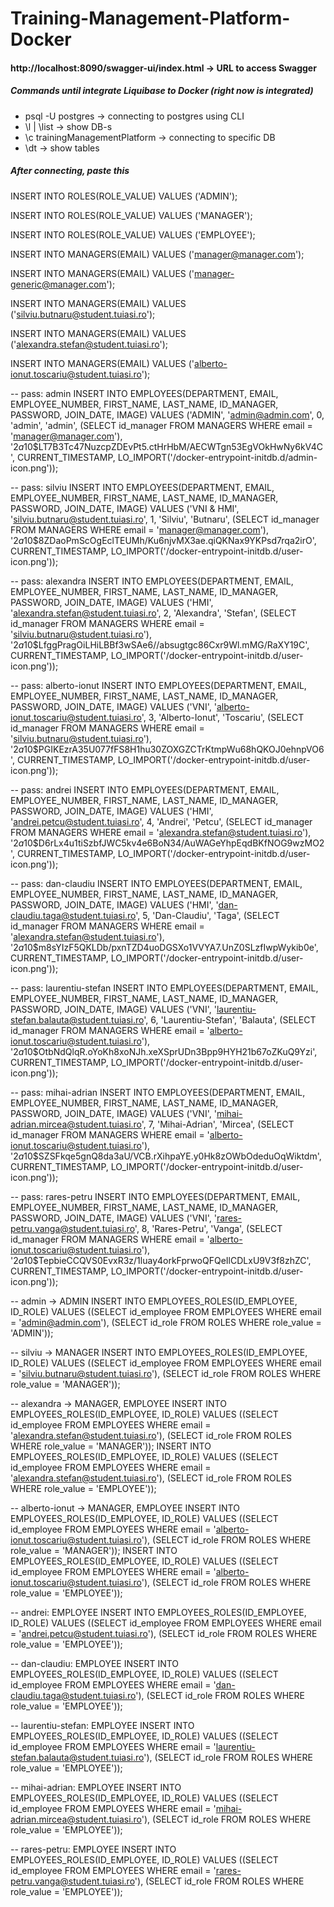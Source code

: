 # Training-Management-Platform-Docker

#### http://localhost:8090/swagger-ui/index.html -> URL to access Swagger

##### Commands until integrate Liquibase to Docker (right now is integrated)

<ul>
	<li>psql -U postgres -> connecting to postgres using CLI</li>
	<li>\l | \list -> show DB-s</li>
	<li>\c trainingManagementPlatform -> connecting to specific DB</li>
	<li>\dt -> show tables</li>
</ul>

##### After connecting, paste this
<p>
INSERT INTO ROLES(ROLE_VALUE)
VALUES ('ADMIN');

INSERT INTO ROLES(ROLE_VALUE)
VALUES ('MANAGER');

INSERT INTO ROLES(ROLE_VALUE)
VALUES ('EMPLOYEE');

INSERT INTO MANAGERS(EMAIL)
VALUES ('manager@manager.com');

INSERT INTO MANAGERS(EMAIL)
VALUES ('manager-generic@manager.com');

INSERT INTO MANAGERS(EMAIL)
VALUES ('silviu.butnaru@student.tuiasi.ro');

INSERT INTO MANAGERS(EMAIL)
VALUES ('alexandra.stefan@student.tuiasi.ro');

INSERT INTO MANAGERS(EMAIL)
VALUES ('alberto-ionut.toscariu@student.tuiasi.ro');

-- pass: admin
INSERT INTO EMPLOYEES(DEPARTMENT, EMAIL, EMPLOYEE_NUMBER, FIRST_NAME, LAST_NAME, ID_MANAGER, PASSWORD, JOIN_DATE, IMAGE)
VALUES ('ADMIN', 'admin@admin.com', 0, 'admin', 'admin',
        (SELECT id_manager FROM MANAGERS WHERE email = 'manager@manager.com'),
        '$2a$10$LT7B3Tc47NuzcpZDEvPt5.ctHrHbM/AECWTgn53EgVOkHwNy6kV4C', CURRENT_TIMESTAMP,
        LO_IMPORT('/docker-entrypoint-initdb.d/admin-icon.png'));

-- pass: silviu
INSERT INTO EMPLOYEES(DEPARTMENT, EMAIL, EMPLOYEE_NUMBER, FIRST_NAME, LAST_NAME, ID_MANAGER, PASSWORD, JOIN_DATE, IMAGE)
VALUES ('VNI & HMI', 'silviu.butnaru@student.tuiasi.ro', 1, 'Silviu', 'Butnaru',
        (SELECT id_manager FROM MANAGERS WHERE email = 'manager@manager.com'),
        '$2a$10$8ZDaoPmScOgEclTEUMh/Ku6njvMX3ae.qiQKNax9YKPsd7rqa2irO', CURRENT_TIMESTAMP,
        LO_IMPORT('/docker-entrypoint-initdb.d/user-icon.png'));

-- pass: alexandra
INSERT INTO EMPLOYEES(DEPARTMENT, EMAIL, EMPLOYEE_NUMBER, FIRST_NAME, LAST_NAME, ID_MANAGER, PASSWORD, JOIN_DATE, IMAGE)
VALUES ('HMI', 'alexandra.stefan@student.tuiasi.ro', 2, 'Alexandra', 'Stefan',
        (SELECT id_manager FROM MANAGERS WHERE email = 'silviu.butnaru@student.tuiasi.ro'),
        '$2a$10$LfggPragOiLHiLBBf3wSAe6//absugtgc86Cxr9Wl.mMG/RaXY19C', CURRENT_TIMESTAMP,
        LO_IMPORT('/docker-entrypoint-initdb.d/user-icon.png'));

-- pass: alberto-ionut
INSERT INTO EMPLOYEES(DEPARTMENT, EMAIL, EMPLOYEE_NUMBER, FIRST_NAME, LAST_NAME, ID_MANAGER, PASSWORD, JOIN_DATE, IMAGE)
VALUES ('VNI', 'alberto-ionut.toscariu@student.tuiasi.ro', 3, 'Alberto-Ionut', 'Toscariu',
        (SELECT id_manager FROM MANAGERS WHERE email = 'silviu.butnaru@student.tuiasi.ro'),
        '$2a$10$PGIKEzrA35U077fFS8H1hu30ZOXGZCTrKtmpWu68hQKOJ0ehnpVO6', CURRENT_TIMESTAMP,
        LO_IMPORT('/docker-entrypoint-initdb.d/user-icon.png'));

-- pass: andrei
INSERT INTO EMPLOYEES(DEPARTMENT, EMAIL, EMPLOYEE_NUMBER, FIRST_NAME, LAST_NAME, ID_MANAGER, PASSWORD, JOIN_DATE, IMAGE)
VALUES ('HMI', 'andrei.petcu@student.tuiasi.ro', 4, 'Andrei', 'Petcu',
        (SELECT id_manager FROM MANAGERS WHERE email = 'alexandra.stefan@student.tuiasi.ro'),
        '$2a$10$D6rLx4u1tiSzbfJWC5kv4e6BoN34/AuWAGeYhpEqdBKfNOG9wzMO2', CURRENT_TIMESTAMP,
        LO_IMPORT('/docker-entrypoint-initdb.d/user-icon.png'));

-- pass: dan-claudiu
INSERT INTO EMPLOYEES(DEPARTMENT, EMAIL, EMPLOYEE_NUMBER, FIRST_NAME, LAST_NAME, ID_MANAGER, PASSWORD, JOIN_DATE, IMAGE)
VALUES ('HMI', 'dan-claudiu.taga@student.tuiasi.ro', 5, 'Dan-Claudiu', 'Taga',
        (SELECT id_manager FROM MANAGERS WHERE email = 'alexandra.stefan@student.tuiasi.ro'),
        '$2a$10$m8sYIzF5QKLDb/pxnTZD4uoDGSXo1VVYA7.UnZ0SLzfIwpWykib0e', CURRENT_TIMESTAMP,
        LO_IMPORT('/docker-entrypoint-initdb.d/user-icon.png'));

-- pass: laurentiu-stefan
INSERT INTO EMPLOYEES(DEPARTMENT, EMAIL, EMPLOYEE_NUMBER, FIRST_NAME, LAST_NAME, ID_MANAGER, PASSWORD, JOIN_DATE, IMAGE)
VALUES ('VNI', 'laurentiu-stefan.balauta@student.tuiasi.ro', 6, 'Laurentiu-Stefan', 'Balauta',
        (SELECT id_manager FROM MANAGERS WHERE email = 'alberto-ionut.toscariu@student.tuiasi.ro'),
        '$2a$10$OtbNdQlqR.oYoKh8xoNJh.xeXSprUDn3Bpp9HYH21b67oZKuQ9Yzi', CURRENT_TIMESTAMP,
        LO_IMPORT('/docker-entrypoint-initdb.d/user-icon.png'));

-- pass: mihai-adrian
INSERT INTO EMPLOYEES(DEPARTMENT, EMAIL, EMPLOYEE_NUMBER, FIRST_NAME, LAST_NAME, ID_MANAGER, PASSWORD, JOIN_DATE, IMAGE)
VALUES ('VNI', 'mihai-adrian.mircea@student.tuiasi.ro', 7, 'Mihai-Adrian', 'Mircea',
        (SELECT id_manager FROM MANAGERS WHERE email = 'alberto-ionut.toscariu@student.tuiasi.ro'),
        '$2a$10$SZSFkqe5gnQ8da3aU/VCB.rXihpaYE.y0Hk8zOWbOdeduOqWiktdm', CURRENT_TIMESTAMP,
        LO_IMPORT('/docker-entrypoint-initdb.d/user-icon.png'));

-- pass: rares-petru
INSERT INTO EMPLOYEES(DEPARTMENT, EMAIL, EMPLOYEE_NUMBER, FIRST_NAME, LAST_NAME, ID_MANAGER, PASSWORD, JOIN_DATE, IMAGE)
VALUES ('VNI', 'rares-petru.vanga@student.tuiasi.ro', 8, 'Rares-Petru', 'Vanga',
        (SELECT id_manager FROM MANAGERS WHERE email = 'alberto-ionut.toscariu@student.tuiasi.ro'),
        '$2a$10$TepbieCCQVS0EvxR3z/1luay4orkFprwoQFQeIlCDLxU9V3f8zhZC', CURRENT_TIMESTAMP,
        LO_IMPORT('/docker-entrypoint-initdb.d/user-icon.png'));

-- admin -> ADMIN
INSERT INTO EMPLOYEES_ROLES(ID_EMPLOYEE, ID_ROLE)
VALUES ((SELECT id_employee FROM EMPLOYEES WHERE email = 'admin@admin.com'),
        (SELECT id_role FROM ROLES WHERE role_value = 'ADMIN'));

-- silviu -> MANAGER
INSERT INTO EMPLOYEES_ROLES(ID_EMPLOYEE, ID_ROLE)
VALUES ((SELECT id_employee FROM EMPLOYEES WHERE email = 'silviu.butnaru@student.tuiasi.ro'),
        (SELECT id_role FROM ROLES WHERE role_value = 'MANAGER'));

-- alexandra -> MANAGER, EMPLOYEE
INSERT INTO EMPLOYEES_ROLES(ID_EMPLOYEE, ID_ROLE)
VALUES ((SELECT id_employee FROM EMPLOYEES WHERE email = 'alexandra.stefan@student.tuiasi.ro'),
        (SELECT id_role FROM ROLES WHERE role_value = 'MANAGER'));
INSERT INTO EMPLOYEES_ROLES(ID_EMPLOYEE, ID_ROLE)
VALUES ((SELECT id_employee FROM EMPLOYEES WHERE email = 'alexandra.stefan@student.tuiasi.ro'),
        (SELECT id_role FROM ROLES WHERE role_value = 'EMPLOYEE'));

-- alberto-ionut -> MANAGER, EMPLOYEE
INSERT INTO EMPLOYEES_ROLES(ID_EMPLOYEE, ID_ROLE)
VALUES ((SELECT id_employee FROM EMPLOYEES WHERE email = 'alberto-ionut.toscariu@student.tuiasi.ro'),
        (SELECT id_role FROM ROLES WHERE role_value = 'MANAGER'));
INSERT INTO EMPLOYEES_ROLES(ID_EMPLOYEE, ID_ROLE)
VALUES ((SELECT id_employee FROM EMPLOYEES WHERE email = 'alberto-ionut.toscariu@student.tuiasi.ro'),
        (SELECT id_role FROM ROLES WHERE role_value = 'EMPLOYEE'));

-- andrei: EMPLOYEE
INSERT INTO EMPLOYEES_ROLES(ID_EMPLOYEE, ID_ROLE)
VALUES ((SELECT id_employee FROM EMPLOYEES WHERE email = 'andrei.petcu@student.tuiasi.ro'),
        (SELECT id_role FROM ROLES WHERE role_value = 'EMPLOYEE'));

-- dan-claudiu: EMPLOYEE
INSERT INTO EMPLOYEES_ROLES(ID_EMPLOYEE, ID_ROLE)
VALUES ((SELECT id_employee FROM EMPLOYEES WHERE email = 'dan-claudiu.taga@student.tuiasi.ro'),
        (SELECT id_role FROM ROLES WHERE role_value = 'EMPLOYEE'));

-- laurentiu-stefan: EMPLOYEE
INSERT INTO EMPLOYEES_ROLES(ID_EMPLOYEE, ID_ROLE)
VALUES ((SELECT id_employee FROM EMPLOYEES WHERE email = 'laurentiu-stefan.balauta@student.tuiasi.ro'),
        (SELECT id_role FROM ROLES WHERE role_value = 'EMPLOYEE'));

-- mihai-adrian: EMPLOYEE
INSERT INTO EMPLOYEES_ROLES(ID_EMPLOYEE, ID_ROLE)
VALUES ((SELECT id_employee FROM EMPLOYEES WHERE email = 'mihai-adrian.mircea@student.tuiasi.ro'),
        (SELECT id_role FROM ROLES WHERE role_value = 'EMPLOYEE'));

-- rares-petru: EMPLOYEE
INSERT INTO EMPLOYEES_ROLES(ID_EMPLOYEE, ID_ROLE)
VALUES ((SELECT id_employee FROM EMPLOYEES WHERE email = 'rares-petru.vanga@student.tuiasi.ro'),
        (SELECT id_role FROM ROLES WHERE role_value = 'EMPLOYEE'));
</p>
